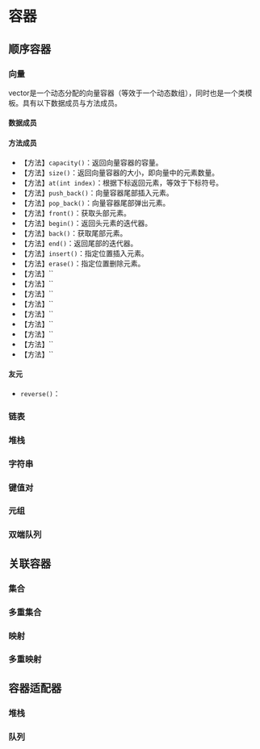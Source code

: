 # 容器
<!-- D:\Program Files\MinGW\lib\gcc\x86_64-w64-mingw32\8.1.0\include\c++ -->

## 顺序容器

### 向量

vector是一个动态分配的向量容器（等效于一个动态数组），同时也是一个类模板。具有以下数据成员与方法成员。

#### 数据成员

#### 方法成员

* 【方法】`capacity()`：返回向量容器的容量。
* 【方法】`size()`：返回向量容器的大小，即向量中的元素数量。
* 【方法】`at(int index)`：根据下标返回元素，等效于下标符号。
* 【方法】`push_back()`：向量容器尾部插入元素。
* 【方法】`pop_back()`：向量容器尾部弹出元素。
* 【方法】`front()`：获取头部元素。
* 【方法】`begin()`：返回头元素的迭代器。
* 【方法】`back()`：获取尾部元素。
* 【方法】`end()`：返回尾部的迭代器。
* 【方法】`insert()`：指定位置插入元素。
* 【方法】`erase()`：指定位置删除元素。
* 【方法】``
* 【方法】``
* 【方法】``
* 【方法】``
* 【方法】``
* 【方法】``
* 【方法】``
* 【方法】``
* 【方法】``

#### 友元

* `reverse()`：

### 链表

### 堆栈

### 字符串

### 键值对

### 元组

### 双端队列

## 关联容器

### 集合

### 多重集合

### 映射

### 多重映射

## 容器适配器

### 堆栈

### 队列
